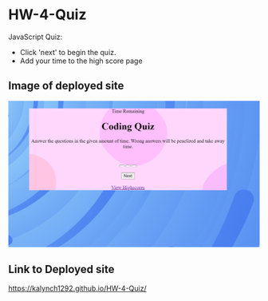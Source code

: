 # HW-4-Quiz
JavaScript Quiz:
- Click 'next' to begin the quiz. 
- Add your time to the high score page


## Image of deployed site
![quizhomepage](./assets/quizhomepage.PNG)

## Link to Deployed site
https://kalynch1292.github.io/HW-4-Quiz/